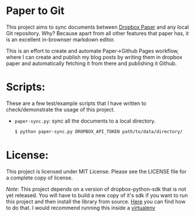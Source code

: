 Paper to Git
============

This project aims to sync documents between [Dropbox Paper][0] and any local Git
repository. Why? Because apart from all other features that paper has, it is
an excellent in-brownser markdown editor.

This is an effort to create and automate Paper->Github Pages workflow, where I
can create and publish my blog posts by writing them in dropbox paper and
automatically fetching it from there and publishing it Github.

Scripts:
========
These are a few test/example scripts that I have written to check/demonstrate
the usage of this project.

- `paper-sync.py`: sync all the documents to a local directory.

  ```bash
  $ python paper-sync.py DROPBOX_API_TOKEN path/to/data/directory/
  ```

License:
========

This project is licensed under MIT License. Please see the LICENSE file for a
complete copy of license.

_Note_: This project depends on a version of dropbox-python-sdk that is not yet
released. You will have to build a new copy of it's sdk if you want to run this
project and then install the library from source. [Here][1] you can find how to
do that. I would recommend running this inside a [virtualenv][2]


[0]: https://paper.dropbox.com
[1]: https://github.com/dropbox/dropbox-sdk-python#updating-api-specification
[2]: https://github.com/pypa/virtualenv
